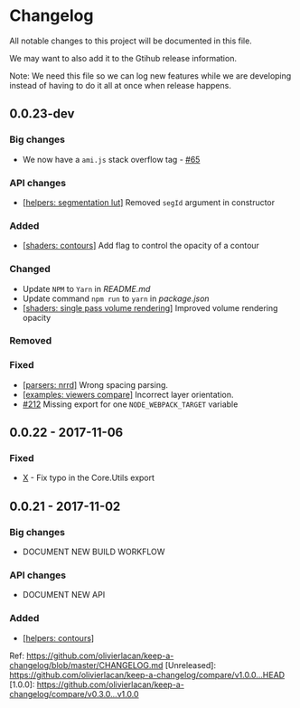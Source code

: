 # Changelog
All notable changes to this project will be documented in this file.

We may want to also add it to the Gtihub release information.

Note: We need this file so we can log new features while we are developing instead of having to do it all at once when release happens.

## 0.0.23-dev


### Big changes
- We now have a `ami.js` stack overflow tag - [#65](https://github.com/FNNDSC/ami/issues/65)

### API changes
- [[helpers: segmentation lut]](https://github.com/FNNDSC/ami/commit/c311a3e1f82d964ab6bebd368d2286dc104f6a2e) Removed `segId` argument in constructor

### Added
- [[shaders: contours]]() Add flag to control the opacity of a contour

### Changed
- Update `NPM` to `Yarn` in *README.md*
- Update command `npm run` to `yarn` in *package.json*
- [[shaders: single pass volume rendering]](https://github.com/FNNDSC/ami/pull/213) Improved volume rendering opacity

### Removed

### Fixed
- [[parsers: nrrd]](https://github.com/FNNDSC/ami/commit/6940c141dfbcee4612fef2acc3a6fc870e1c3c9d) Wrong spacing parsing.
- [[examples: viewers compare]](https://github.com/FNNDSC/ami/commit/4585cb39eedc33341c1f7f78d215770d1ce60924) Incorrect layer orientation.
- [#212](https://github.com/FNNDSC/ami/issue/212) Missing export for one `NODE_WEBPACK_TARGET` variable
## 0.0.22 - 2017-11-06
### Fixed
- [X]() - Fix typo in the Core.Utils export

## 0.0.21 - 2017-11-02
### Big changes
- DOCUMENT NEW BUILD WORKFLOW
### API changes
- DOCUMENT NEW API
### Added
- [[helpers: contours]](https://github.com/FNNDSC/ami/blob/dev/src/helpers/helpers.contour.js)


Ref: https://github.com/olivierlacan/keep-a-changelog/blob/master/CHANGELOG.md
[Unreleased]: https://github.com/olivierlacan/keep-a-changelog/compare/v1.0.0...HEAD
[1.0.0]: https://github.com/olivierlacan/keep-a-changelog/compare/v0.3.0...v1.0.0
